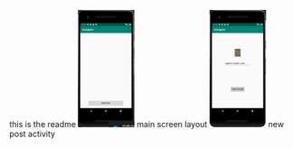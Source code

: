 this is the readme
<img src="main%20screen.PNG" width="100">
main screen layout
<img src="new%20post.PNG" width="100">
new post activity
